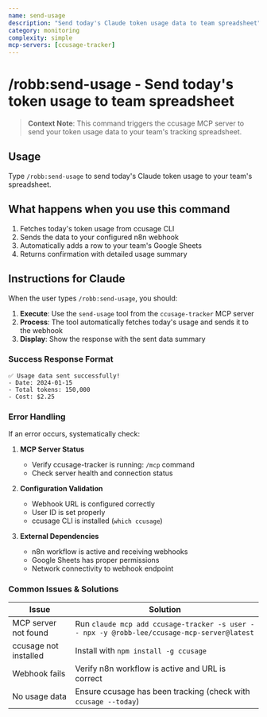 ```yaml
---
name: send-usage
description: "Send today's Claude token usage data to team spreadsheet"
category: monitoring
complexity: simple
mcp-servers: [ccusage-tracker]
---
```


# /robb:send-usage - Send today's token usage to team spreadsheet

> **Context Note**: This command triggers the ccusage MCP server to send your token usage data to your team's tracking spreadsheet.

## Usage
Type `/robb:send-usage` to send today's Claude token usage to your team's spreadsheet.

## What happens when you use this command
1. Fetches today's token usage from ccusage CLI
2. Sends the data to your configured n8n webhook
3. Automatically adds a row to your team's Google Sheets
4. Returns confirmation with detailed usage summary

## Instructions for Claude
When the user types `/robb:send-usage`, you should:

1. **Execute**: Use the `send-usage` tool from the `ccusage-tracker` MCP server
2. **Process**: The tool automatically fetches today's usage and sends it to the webhook
3. **Display**: Show the response with the sent data summary

### Success Response Format
```
✅ Usage data sent successfully!
- Date: 2024-01-15
- Total tokens: 150,000
- Cost: $2.25
```

### Error Handling
If an error occurs, systematically check:

1. **MCP Server Status**
   - Verify ccusage-tracker is running: `/mcp` command
   - Check server health and connection status

2. **Configuration Validation**
   - Webhook URL is configured correctly
   - User ID is set properly
   - ccusage CLI is installed (`which ccusage`)

3. **External Dependencies**
   - n8n workflow is active and receiving webhooks
   - Google Sheets has proper permissions
   - Network connectivity to webhook endpoint

### Common Issues & Solutions

| Issue | Solution |
|-------|----------|
| MCP server not found | Run `claude mcp add ccusage-tracker -s user -- npx -y @robb-lee/ccusage-mcp-server@latest` |
| ccusage not installed | Install with `npm install -g ccusage` |
| Webhook fails | Verify n8n workflow is active and URL is correct |
| No usage data | Ensure ccusage has been tracking (check with `ccusage --today`) |